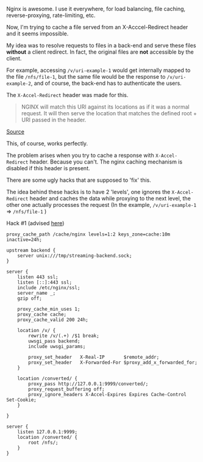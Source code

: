Nginx is awesome. I use it everywhere, for load balancing, file caching, reverse-proxying, rate-limiting, etc.

Now, I'm trying to cache a file served from an X-Acccel-Redirect header and it seems impossible.

My idea was to resolve requests to files in a back-end and serve these files **without** a client redirect. In fact, the original files are **not** accessible by the client.

For example, accessing `/v/uri-example-1` would get internally mapped to the file `/nfs/file-1`, but the same file would be the response to `/v/uri-example-2`, and of course, the back-end has to authenticate the users.

The `X-Accel-Redirect` header was made for this.

> NGINX will match this URI against its locations as if it was a normal request. It will then serve the location that matches the defined root + URI passed in the header.

[Source](!https://www.nginx.com/resources/wiki/start/topics/examples/x-accel/)

This, of course, works perfectly.

The problem arises when you try to cache a response with `X-Accel-Redirect` header. Because you can't. The nginx caching mechanism is disabled if this header is present.

There are some ugly hacks that are supposed to 'fix' this.

The idea behind these hacks is to have 2 'levels', one ignores the `X-Accel-Redirect` header and caches the data while proxying to the next level, the other one actually processes the request (In the example, `/v/uri-example-1` => `/nfs/file-1` )

Hack #1 (advised [here](!http://mailman.nginx.org/pipermail/nginx/2017-January/052732.html))

```nginx
proxy_cache_path /cache/nginx levels=1:2 keys_zone=cache:10m inactive=24h;

upstream backend {
    server unix:///tmp/streaming-backend.sock;
}

server {
    listen 443 ssl;
    listen [::]:443 ssl;
    include /etc/nginx/ssl;
    server_name _;
    gzip off;

    proxy_cache_min_uses 1;
    proxy_cache cache;
    proxy_cache_valid 200 24h;

    location /v/ {
        rewrite /v/(.+) /$1 break;
        uwsgi_pass backend;
        include uwsgi_params;

        proxy_set_header   X-Real-IP       $remote_addr;
        proxy_set_header   X-Forwarded-For $proxy_add_x_forwarded_for;
    }

    location /converted/ {
        proxy_pass http://127.0.0.1:9999/converted/;
        proxy_request_buffering off;
        proxy_ignore_headers X-Accel-Expires Expires Cache-Control Set-Cookie;
    }

}

server {
    listen 127.0.0.1:9999;
    location /converted/ {
        root /nfs/;
    }
}
```
